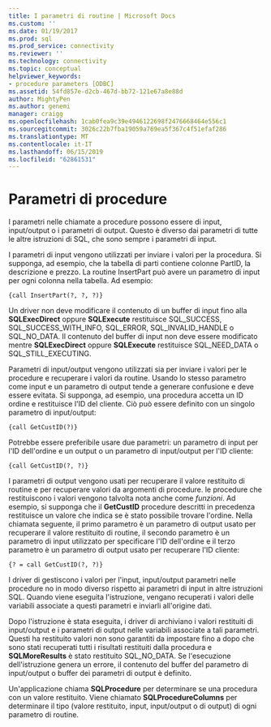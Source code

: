 ```yaml
---
title: I parametri di routine | Microsoft Docs
ms.custom: ''
ms.date: 01/19/2017
ms.prod: sql
ms.prod_service: connectivity
ms.reviewer: ''
ms.technology: connectivity
ms.topic: conceptual
helpviewer_keywords:
- procedure parameters [ODBC]
ms.assetid: 54fd857e-d2cb-467d-bb72-121e67a8e88d
author: MightyPen
ms.author: genemi
manager: craigg
ms.openlocfilehash: 1cab0fea9c39e4946122698f2476668464e556c1
ms.sourcegitcommit: 3026c22b7fba19059a769ea5f367c4f51efaf286
ms.translationtype: MT
ms.contentlocale: it-IT
ms.lasthandoff: 06/15/2019
ms.locfileid: "62861531"
---
```

# <a name="procedure-parameters"></a>Parametri di procedure
I parametri nelle chiamate a procedure possono essere di input, input/output o i parametri di output. Questo è diverso dai parametri di tutte le altre istruzioni di SQL, che sono sempre i parametri di input.  
  
 I parametri di input vengono utilizzati per inviare i valori per la procedura. Si supponga, ad esempio, che la tabella di parti contiene colonne PartID, la descrizione e prezzo. La routine InsertPart può avere un parametro di input per ogni colonna nella tabella. Ad esempio:  
  
```  
{call InsertPart(?, ?, ?)}  
```  
  
 Un driver non deve modificare il contenuto di un buffer di input fino alla **SQLExecDirect** oppure **SQLExecute** restituisce SQL_SUCCESS, SQL_SUCCESS_WITH_INFO, SQL_ERROR, SQL_INVALID_HANDLE o SQL_NO_DATA. Il contenuto del buffer di input non deve essere modificato mentre **SQLExecDirect** oppure **SQLExecute** restituisce SQL_NEED_DATA o SQL_STILL_EXECUTING.  
  
 Parametri di input/output vengono utilizzati sia per inviare i valori per le procedure e recuperare i valori da routine. Usando lo stesso parametro come input e un parametro di output tende a generare confusione e deve essere evitata. Si supponga, ad esempio, una procedura accetta un ID ordine e restituisce l'ID del cliente. Ciò può essere definito con un singolo parametro di input/output:  
  
```  
{call GetCustID(?)}  
```  
  
 Potrebbe essere preferibile usare due parametri: un parametro di input per l'ID dell'ordine e un output o un parametro di input/output per l'ID cliente:  
  
```  
{call GetCustID(?, ?)}  
```  
  
 I parametri di output vengono usati per recuperare il valore restituito di routine e per recuperare valori da argomenti di procedure. le procedure che restituiscono i valori vengono talvolta nota anche come *funzioni*. Ad esempio, si supponga che il **GetCustID** procedure descritti in precedenza restituisce un valore che indica se è stato possibile trovare l'ordine. Nella chiamata seguente, il primo parametro è un parametro di output usato per recuperare il valore restituito di routine, il secondo parametro è un parametro di input utilizzato per specificare l'ID dell'ordine e il terzo parametro è un parametro di output usato per recuperare l'ID cliente:  
  
```  
{? = call GetCustID(?, ?)}  
```  
  
 I driver di gestiscono i valori per l'input, input/output parametri nelle procedure no in modo diverso rispetto ai parametri di input in altre istruzioni SQL. Quando viene eseguita l'istruzione, vengano recuperati i valori delle variabili associate a questi parametri e inviarli all'origine dati.  
  
 Dopo l'istruzione è stata eseguita, i driver di archiviano i valori restituiti di input/output e i parametri di output nelle variabili associate a tali parametri. Questi ha restituito valori non sono garantiti da impostare fino a dopo che sono stati recuperati tutti i risultati restituiti dalla procedura e **SQLMoreResults** è stato restituito SQL_NO_DATA. Se l'esecuzione dell'istruzione genera un errore, il contenuto del buffer del parametro di input/output o buffer dei parametri di output è definito.  
  
 Un'applicazione chiama **SQLProcedure** per determinare se una procedura con un valore restituito. Viene chiamato **SQLProcedureColumns** per determinare il tipo (valore restituito, input, input/output o di output) di ogni parametro di routine.
